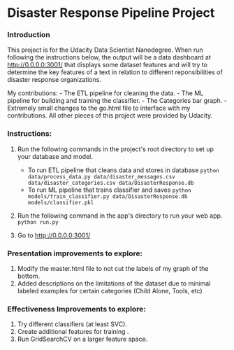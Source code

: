 # Disaster Response Pipeline Project

### Introduction
This project is for the Udacity Data Scientist Nanodegree. When run following the instructions below, 
the output will be a data dashboard at http://0.0.0.0:3001/ that displays some dataset features and will try to
determine the key features of a text in relation to different reponsibilities of disaster response organizations.

My contributions: 
	- The ETL pipeline for cleaning the data.
	- The ML pipeline for building and training the classifier.
	- The Categories bar graph.
	- Extremely small changes to the go.html file to interface with my contributions.
All other pieces of this project were provided by Udacity.

### Instructions:
1. Run the following commands in the project's root directory to set up your database and model.

    - To run ETL pipeline that cleans data and stores in database
        `python data/process_data.py data/disaster_messages.csv data/disaster_categories.csv data/DisasterResponse.db`
    - To run ML pipeline that trains classifier and saves
        `python models/train_classifier.py data/DisasterResponse.db models/classifier.pkl`

2. Run the following command in the app's directory to run your web app.
    `python run.py`

3. Go to http://0.0.0.0:3001/


### Presentation improvements to explore:
1. Modify the master.html file to not cut the labels of my graph of the bottom.
2. Added descriptions on the limitations of the dataset due to minimal labeled examples for certain categories (Child Alone, Tools, etc)


### Effectiveness Improvements to explore:
1. Try different classifiers (at least SVC).
2. Create additional features for training .
3. Run GridSearchCV on a larger feature space.

